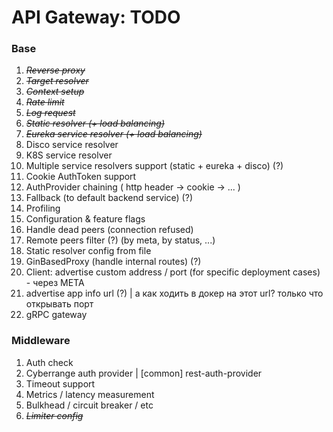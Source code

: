 # API Gateway: TODO

### Base
1. *~~Reverse proxy~~*
2. *~~Target resolver~~*
3. *~~Context setup~~*
4. *~~Rate limit~~*
5. *~~Log request~~*
6. *~~Static resolver (+ load balancing)~~*
7. *~~Eureka service resolver (+ load balancing)~~*
8. Disco service resolver
9. K8S service resolver
10. Multiple service resolvers support (static + eureka + disco) (?)
11. Cookie AuthToken support
12. AuthProvider chaining ( http header -> cookie -> ... )
13. Fallback (to default backend service) (?)
14. Profiling
15. Configuration & feature flags
16. Handle dead peers (connection refused)
17. Remote peers filter (?) (by meta, by status, ...)
18. Static resolver config from file
19. GinBasedProxy (handle internal routes) (?)
20. Client: advertise custom address / port (for specific deployment cases) - через META
21. advertise app info url (?) | а как ходить в докер на этот url? только что открывать порт
22. gRPC gateway 


### Middleware
1. Auth check
2. Cyberrange auth provider | [common] rest-auth-provider
3. Timeout support
4. Metrics / latency measurement
5. Bulkhead / circuit breaker / etc
6. ~~*Limiter config*~~
